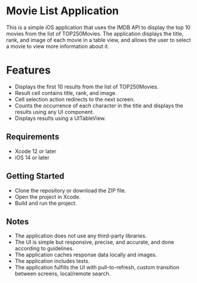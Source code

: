 # Movie List Application

This is a simple iOS application that uses the IMDB API to display the top 10 movies from the list of TOP250Movies. The application displays the title, rank, and image of each movie in a table view, and allows the user to select a movie to view more information about it.

# Features

- Displays the first 10 results from the list of TOP250Movies.
- Result cell contains title, rank, and image.
- Cell selection action redirects to the next screen.
- Counts the occurrence of each character in the title and displays the results using any UI component.
- Displays results using a UITableView.
## Requirements

- Xcode 12 or later
- iOS 14 or later
## Getting Started

- Clone the repository or download the ZIP file.
- Open the project in Xcode.
- Build and run the project.
## Notes

- The application does not use any third-party libraries.
- The UI is simple but responsive, precise, and accurate, and done according to guidelines.
- The application caches response data locally and images.
- The application includes tests.
- The application fulfills the UI with pull-to-refresh, custom transition between screens, local/remote search.
